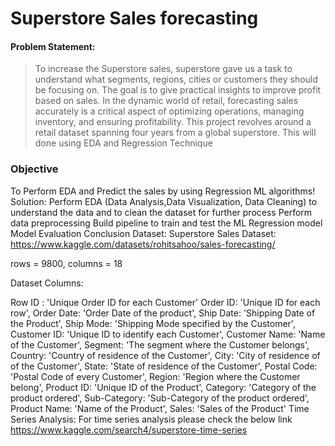 # Superstore Sales forecasting
#### Problem Statement:
> To increase the Superstore sales, superstore gave us a task to understand what segments, regions, cities or customers they should be focusing on. The goal is to give practical insights to improve profit based on sales.
In the dynamic world of retail, forecasting sales accurately is a critical aspect of optimizing operations, managing inventory, and ensuring profitability. This project revolves around a retail dataset spanning four years from a global superstore. This will done using EDA and Regression Technique
### Objective
To Perform EDA and Predict the sales by using Regression ML algorithms!
Solution:
Perform EDA (Data Analysis,Data Visualization, Data Cleaning) to understand the data and to clean the dataset for further process
Perform data preprocessing
Build pipeline to train and test the ML Regression model
Model Evaluation
Conclusion
Dataset:
Superstore Sales Dataset: https://www.kaggle.com/datasets/rohitsahoo/sales-forecasting/

rows = 9800, columns = 18

Dataset Columns:

Row ID : 'Unique Order ID for each Customer'
Order ID: 'Unique ID for each row',
Order Date: 'Order Date of the product',
Ship Date: 'Shipping Date of the Product',
Ship Mode: 'Shipping Mode specified by the Customer',
Customer ID: 'Unique ID to identify each Customer',
Customer Name: 'Name of the Customer',
Segment: 'The segment where the Customer belongs',
Country: 'Country of residence of the Customer',
City: 'City of residence of of the Customer',
State: 'State of residence of the Customer',
Postal Code: 'Postal Code of every Customer',
Region: 'Region where the Customer belong',
Product ID: 'Unique ID of the Product',
Category: 'Category of the product ordered',
Sub-Category: 'Sub-Category of the product ordered',
Product Name: 'Name of the Product',
Sales: 'Sales of the Product'
Time Series Analysis:
For time series analysis please check the below link
https://www.kaggle.com/search4/superstore-time-series
